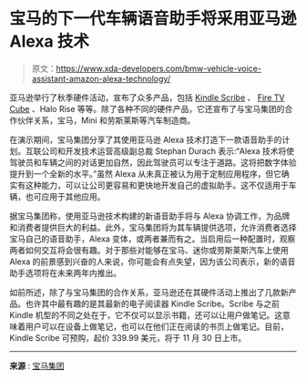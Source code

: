 # 宝马的下一代车辆语音助手将采用亚马逊 Alexa 技术

> 原文：<https://www.xda-developers.com/bmw-vehicle-voice-assistant-amazon-alexa-technology/>

亚马逊举行了秋季硬件活动，宣布了众多产品，包括 [Kindle Scribe](https://www.xda-developers.com/amazon-kindle-scribe-with-pen-launch/) 、 [Fire TV Cube](https://www.xda-developers.com/amazon-new-fire-tv-cube/) 、Halo Rise 等等。除了各种不同的硬件产品，它还宣布了与宝马集团的合作伙伴关系，宝马，Mini 和劳斯莱斯等汽车制造商。

在演示期间，宝马集团分享了其使用亚马逊 Alexa 技术打造下一款语音助手的计划。互联公司和开发技术运营高级副总裁 Stephan Durach 表示:“Alexa 技术将使驾驶员和车辆之间的对话更加自然，因此驾驶员可以专注于道路。这将把数字体验提升到一个全新的水平。”虽然 Alexa 从未真正被认为用于定制应用程序，但它确实有这种能力，可以让公司更容易和更快地开发自己的虚拟助手。这不仅适用于车辆，也可应用于其他应用。

据宝马集团称，使用亚马逊技术构建的新语音助手将与 Alexa 协调工作，为品牌和消费者提供巨大的利益。此外，宝马集团将为其车辆提供选项，允许消费者选择宝马自己的语音助手，Alexa 变体，或两者兼而有之。当启用后一种配置时，观察两者如何交互将会很有趣。对于那些对能够在宝马、迷你或劳斯莱斯汽车上使用 Alexa 的前景感到兴奋的人来说，你可能会有点失望，因为该公司表示，新的语音助手选项将在未来两年内推出。

如前所述，除了与宝马集团的合作关系，亚马逊还在其硬件活动上推出了几款新产品。也许其中最有趣的是其最新的电子阅读器 Kindle Scribe。Scribe 与之前 Kindle 机型的不同之处在于，它不仅可以显示书籍，还可以让用户做笔记。这意味着用户可以在设备上做笔记，也可以在他们正在阅读的书页上做笔记。目前，Kindle Scribe 可预购，起价 339.99 美元，将于 11 月 30 日上市。

* * *

**来源** : [宝马集团](https://www.press.bmwgroup.com/usa/article/detail/T0404171EN_US?language=en_US)